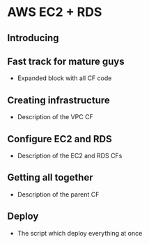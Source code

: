 # AWS EC2 + RDS

## Introducing

## Fast track for mature guys

- Expanded block with all CF code

## Creating infrastructure

- Description of the VPC CF

## Configure EC2 and RDS

- Description of the EC2 and RDS CFs

## Getting all together

- Description of the parent CF

## Deploy

- The script which deploy everything at once